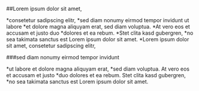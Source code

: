 ##Lorem ipsum dolor sit amet, 

*consetetur sadipscing elitr, 
*sed diam nonumy eirmod tempor invidunt ut labore 
*et dolore magna aliquyam erat, sed diam voluptua. 
    *At vero eos et accusam et justo duo
    *dolores et ea rebum. 
    *Stet clita kasd gubergren, 
*no sea takimata sanctus est Lorem ipsum dolor sit amet. 
*Lorem ipsum dolor sit amet, consetetur sadipscing elitr, 

###sed diam nonumy eirmod tempor invidunt 

*ut labore et dolore magna aliquyam erat, 
*sed diam voluptua. At vero eos et accusam et justo 
*duo dolores et ea rebum. Stet clita kasd gubergren, 
*no sea takimata sanctus est Lorem ipsum dolor sit amet.
